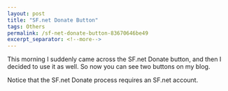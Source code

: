 ```yaml
---
layout: post
title: "SF.net Donate Button"
tags: Others
permalink: /sf-net-donate-button-83670646be49
excerpt_separator: <!--more-->
---
```

This morning I suddenly came across the SF.net Donate button, and then I decided to use it as well. So now you can see two buttons on my blog.

Notice that the SF.net Donate process requires an SF.net account.
<!--more-->